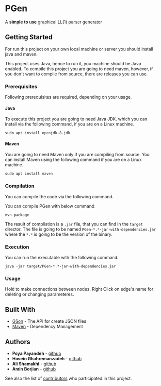# PGen

A **simple to use** graphical LL(1) parser generator


## Getting Started

For run this project on your own local machine or server you should install java and maven.

This project uses Java, hence to run it, you machine should be Java enabled. To compile this project you are going to need maven, however, if you don't want to compile from source, there are releases you can use.

### Prerequisites

Following prerequisites are required, depending on your usage.

#### Java

To execute this project you are going to need Java JDK, which you can install via the following command, if you are on a Linux machine.
```
sudo apt install openjdk-8-jdk
```

#### Maven

You are going to need Maven only if you are compiling from source. You can install Maven using the following command if you are on a Linux machine.
```
sudo apt install maven
```

### Compilation

You can compile the code via the following command.

You can compile PGen with below command:
```
mvn package
```
The result of compilation is a `.jar` file, that you can find in the `target` director. The file is going to be named `PGen-*.*-jar-with-dependencies.jar` where the `*.*` is going to be the version of the binary.

### Execution

You can run the executable with the following command.

```
java -jar target/PGen-*.*-jar-with-dependencies.jar
```

### Usage

Hold <Shift> to make connections between nodes.
Right Click on edge's name for deleting or changing parameteres.

## Built With

* [GSon](https://github.com/google/gson) - The API for create JSON files
* [Maven](https://maven.apache.org/) - Dependency Management

## Authors
* **Poya Payandeh** - [github](https://github.com/pouyapayandeh)
* **Hosein Ghahremanzadeh** - [github](https://github.com/IYP-Programer-Yeah)
* **Ali Shamakhi** - [github](https://github.com/ali-shamakhi)
* **Amin Borjian** - [github](https://github.com/Borjianamin98)

See also the list of [contributors](https://github.com/IYP-Programer-Yeah/PGen/graphs/contributors) who participated in this project.
